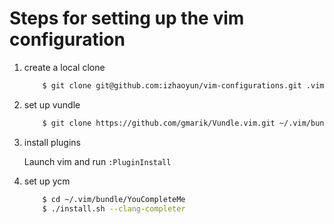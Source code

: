 Steps for setting up the vim configuration
==================

1. create a local clone 
	
	```sh
		$ git clone git@github.com:izhaoyun/vim-configurations.git .vim
	```

2. set up vundle

	```sh
		$ git clone https://github.com/gmarik/Vundle.vim.git ~/.vim/bundle/Vundle.vim 
	```

3. install plugins
	
	Launch vim and run `:PluginInstall`


4. set up ycm
	
	```sh
		$ cd ~/.vim/bundle/YouCompleteMe
		$ ./install.sh --clang-completer
	```

